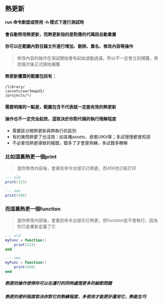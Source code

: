 ## 熱更新

#### run 命令默認或啓用 -h 模式下進行測試時

#### 會自動啓用熱更新，而熱更新指的是對應的代碼段自動重置

#### 你可以在範圍內對目錄文件進行增加、刪除、重名、修改內容等操作

> 修改內容的操作在測試開始會有起始波動過濾，所以不一定會立刻捕獲，修改幾次後正式開始捕獲

#### 熱更新覆蓋的範圍包括有：

```text
/library/
/assets/war3mapUI/
/projects/*/
```

#### 需要明確的一點是，範圍包含不代表就一定能有效的熱更新

#### 操作也不一定完全起效，這取決於你對代碼的執行理解程度

* 需要區分開熱更新與熱執行的區別
* 有的東西熱更了也沒效：如各種assets、嵌套UIKit等；多試慢慢都會知道
* 不必害怕熱更導致的報錯，錯多了才會更熟練，多試錯多瞭解

### 比如這裏熱更一個print

> 當你修改內容後，會看到命令台提示已熱更，而456也已經打印

```lua
--- old
print(123)

--- new
print(456)
```

### 而這裏熱更一個function

> 當你修改內容後，會看到命令台提示已熱更，但function並不會執行，因為你只是重新定義了它

```lua
--- old
myFunc = function()
    print(123)
end

--- new
myFunc = function()
    print(456)
end
```

##### 熱更的操作使得你可以在運行的同時處理更多的細節問題

##### 熱更的便利程度取決你對它的熟練程度，多使用才能更好運用它，熟能生巧
